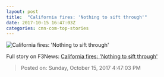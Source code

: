```yaml
---
layout: post
title:  "California fires: 'Nothing to sift through'"
date: 2017-10-15 16:47:03Z
categories: cnn-com-top-stories
---
```


![California fires: 'Nothing to sift through'](http://cdn.cnn.com/cnnnext/dam/assets/171015025216-01-california-wildfires-1015-super-tease.jpg)




Full story on F3News: [California fires: 'Nothing to sift through'](http://www.f3nws.com/n/Rcsua)

> Posted on: Sunday, October 15, 2017 4:47:03 PM
